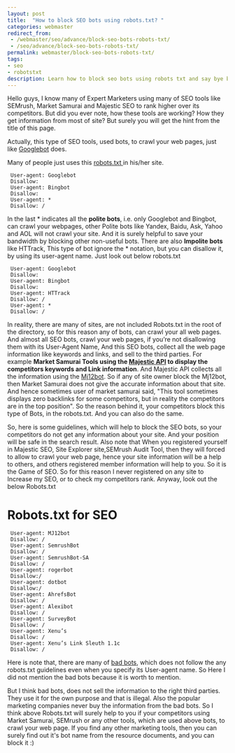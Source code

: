 ```yaml
---
layout: post
title:  "How to block SEO bots using robots.txt? "
categories: webmaster
redirect_from:
 - /webmaster/seo/advance/block-seo-bots-robots-txt/
 - /seo/advance/block-seo-bots-robots-txt/
permalink: webmaster/block-seo-bots-robots-txt/
tags: 
- seo
- robotstxt
description: Learn how to block seo bots using robots txt and say bye bye to your competitors for spaying in your website.
---
```


Hello guys, I know many of Expert Marketers using many of SEO tools like SEMrush, Market Samurai and Majestic SEO to rank higher over its competitors. But did you ever note, how these tools are working? How they get information from most of site? But surely you will get the hint from the title of this page.

Actually, this type of SEO tools, used bots, to crawl your web pages, just like <a href="https://support.google.com/webmasters/answer/182072?hl=en" rel="nofollow" target="_blank">Googlebot</a> does. 

Many of people just uses this <a href="/webmaster/robots-txt/">robots.txt </a>in his/her site.

     User-agent: Googlebot
     Disallow:      
     User-agent: Bingbot
     Disallow:
	 User-agent: *
     Disallow: /     
 
In the last * indicates all the **polite bots**, i.e. only Googlebot and Bingbot, can crawl your webpages, other Polite bots like Yandex, Baidu, Ask, Yahoo and AOL will not crawl your site. And it is surely helpful to save your bandwidth by blocking other non-useful bots. There are also **Impolite bots** like HTTrack, This type of bot ignore the * notation, but you can disallow it, by using its user-agent name. Just look out below robots.txt

     User-agent: Googlebot
     Disallow:      
     User-agent: Bingbot
     Disallow:
	 User-agent: HTTrack
     Disallow: /
	 User-agent: *
     Disallow: / 

In reality, there are many of sites, are not included Robots.txt in the root of the directory, so for this reason any of bots, can crawl your all web pages. And almost all SEO bots, crawl your web pages, if you’re not disallowing them with its User-Agent Name, And this SEO bots, collect all the web page information like keywords and links, and sell to the third parties. For example **Market Samurai Tools using the <a href="http://www.noblesamurai.com/blog/uncategorized/new-market-samurai-update-allows-you-to-choose-between-majestic-seo-yahoo-for-backlink-data-2288/" rel="nofollow" target="_blank">Majestic API</a> to display the competitors keywords and Link information**. And Majestic API collects all the information using the <a href="http://www.majestic12.co.uk/projects/dsearch/" rel="nofollow" target="_blank">Mj12bot</a>. So if any of site owner block the Mj12bot, then Market Samurai does not give the accurate information about that site. And hence sometimes user of market samurai said, "This tool sometimes displays zero backlinks for some competitors, but in reality the competitors are in the top position". So the reason behind it, your competitors block this type of Bots, in the robots.txt. And you can also do the same.

So, here is some guidelines, which will help to block the SEO bots, so your competitors do not get any information about your site. And your position will be safe in the search result. Also note that When you registered yourself in Majestic SEO, Site Explorer site,SEMrush Audit Tool, then they will forced to allow to crawl your web page, hence your site information will be a help to others, and others registered member information will help to you. So it is the Game of SEO. So for this reason I never registered on any site to Increase my SEO, or to check my competitors rank. Anyway, look out the below Robots.txt


# Robots.txt for SEO #

     User-agent: MJ12bot
     Disallow: /     
	 User-agent: SemrushBot
	 Disallow: /
	 User-agent: SemrushBot-SA
	 Disallow: /
     User-agent: rogerbot
     Disallow:/ 
     User-agent: dotbot
     Disallow:/ 
     User-agent: AhrefsBot
     Disallow: /
     User-agent: Alexibot
     Disallow: /
     User-agent: SurveyBot
     Disallow: /
     User-agent: Xenu’s
     Disallow: /
     User-agent: Xenu’s Link Sleuth 1.1c
     Disallow: /

Here is note that, there are many of <a href="http://www.robotstxt.org/faq/blockjustbad.html" rel="nofollow" target="_blank">bad bots</a>, which does not follow the any robots.txt guidelines even when you specify its User-agent name. So Here I did not mention the bad bots because it is worth to mention.

But I think bad bots, does not sell the information to the right third parties. They use it for the own purpose and that is illegal. Also the popular marketing companies never buy the information from the bad bots. So I think above Robots.txt will surely help to you if your competitors using Market Samurai, SEMrush or any other tools, which are used above bots, to crawl your web page. If you find any other marketing tools, then you can surely find out it's bot name from the resource documents, and you can block it :)
